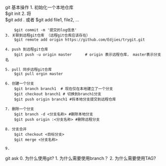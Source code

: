 git 基本操作
	1. 初始化一个本地仓库</br>
		$git init
	2. 将  </br>
		$git add .
		或者
		$git add file1, file2, ...
		
		$git commit -m '提交的log信息'
	3. 关联到远程git仓库 （远程git仓库应该存在）
		$git remote add origin https://github.com/Edjies/trygit.git
	
	4. push 到远程git仓库
		$git push -u origin master      # origin 表示远程仓库， master表示分支名
	
	5. pull 同步远程git仓库
		$git pull orgin master
	
	6. 创建一个分支 
		$git branch branch1  # 现在仅在本地建立了一个分支
		$git checkout branch1 # 切换到branch1分支
		$git push origin branch1 #将本地分支提交到远程仓库
	
	7. 删除一个分支
		$git branch -d <分支名称> #删除本地分支
		$git push origin :<分支名称> #删除远程分支
	
	8. 分支合并
		$git checkout <目标分支>
		$git merge <分支名称>
		
	9. 
		

git ask
	0. 为什么使用git?
	1. 为什么需要使用branch？
	2. 为什么需要使用TAG?
	
	
	